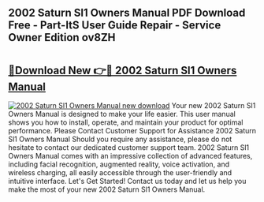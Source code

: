 ## 2002 Saturn Sl1 Owners Manual PDF Download Free - Part-ItS User Guide Repair - Service Owner Edition ov8ZH

# <h2><a href="http://bc15302.oget.top/?id=2002+Saturn+Sl1+Owners+Manual">🔗Download New 👉🔴 2002 Saturn Sl1 Owners Manual</a></h2>

[![2002 Saturn Sl1 Owners Manual new download](https://i.imgur.com/5g1atiW.png)](http://bc15302.oget.top/?id=2002+Saturn+Sl1+Owners+Manual)
Your new 2002 Saturn Sl1 Owners Manual is designed to make your life easier. This user manual shows you how to install, operate, and maintain your product for optimal performance. Please Contact Customer Support for Assistance 2002 Saturn Sl1 Owners Manual Should you require any assistance, please do not hesitate to contact our dedicated customer support team. 2002 Saturn Sl1 Owners Manual comes with an impressive collection of advanced features, including facial recognition, augmented reality, voice activation, and wireless charging, all easily accessible through the user-friendly and intuitive interface. Let's Get Started! Contact us today and let us help you make the most of your new 2002 Saturn Sl1 Owners Manual.
